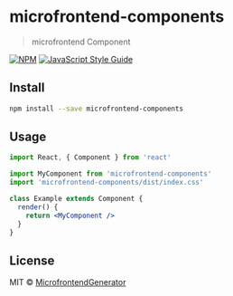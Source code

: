 # microfrontend-components

> microfrontend Component

[![NPM](https://img.shields.io/npm/v/microfrontend-components.svg)](https://www.npmjs.com/package/microfrontend-components) [![JavaScript Style Guide](https://img.shields.io/badge/code_style-standard-brightgreen.svg)](https://standardjs.com)

## Install

```bash
npm install --save microfrontend-components
```

## Usage

```jsx
import React, { Component } from 'react'

import MyComponent from 'microfrontend-components'
import 'microfrontend-components/dist/index.css'

class Example extends Component {
  render() {
    return <MyComponent />
  }
}
```

## License

MIT © [MicrofrontendGenerator](https://github.com/MicrofrontendGenerator)
